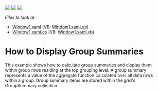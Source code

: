 <!-- default badges list -->
![](https://img.shields.io/endpoint?url=https://codecentral.devexpress.com/api/v1/VersionRange/128650049/11.1.4%2B)
[![](https://img.shields.io/badge/Open_in_DevExpress_Support_Center-FF7200?style=flat-square&logo=DevExpress&logoColor=white)](https://supportcenter.devexpress.com/ticket/details/E1637)
[![](https://img.shields.io/badge/📖_How_to_use_DevExpress_Examples-e9f6fc?style=flat-square)](https://docs.devexpress.com/GeneralInformation/403183)
<!-- default badges end -->
<!-- default file list -->
*Files to look at*:

* [Window1.xaml](./CS/DXGrid_DisplayGroupSummaries/Window1.xaml) (VB: [Window1.xaml.vb](./VB/DXGrid_DisplayGroupSummaries/Window1.xaml.vb))
* [Window1.xaml.cs](./CS/DXGrid_DisplayGroupSummaries/Window1.xaml.cs) (VB: [Window1.xaml.vb](./VB/DXGrid_DisplayGroupSummaries/Window1.xaml.vb))
<!-- default file list end -->
# How to Display Group Summaries


<p>This example shows how to calculate group summaries and display them within group rows residing at the top grouping level. A group summary represents a value of the aggregate function calculated over all data rows within a group. Group summary items are stored within the grid's GroupSummary collection.</p>

<br/>



